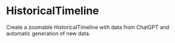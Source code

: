 # HistoricalTimeline
Create a zoomable HistoricalTimeline with data from ChatGPT and automatic generation of new data.
